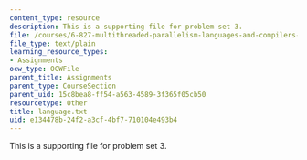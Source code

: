 ```yaml
---
content_type: resource
description: This is a supporting file for problem set 3.
file: /courses/6-827-multithreaded-parallelism-languages-and-compilers-fall-2002/e134478b24f2a3cf4bf7710104e493b4_language.txt
file_type: text/plain
learning_resource_types:
- Assignments
ocw_type: OCWFile
parent_title: Assignments
parent_type: CourseSection
parent_uid: 15c8bea8-ff54-a563-4589-3f365f05cb50
resourcetype: Other
title: language.txt
uid: e134478b-24f2-a3cf-4bf7-710104e493b4
---
```

This is a supporting file for problem set 3.

